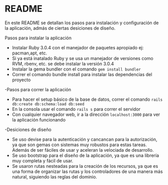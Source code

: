 # README

En este README se detallan los pasos para instalación y configuración de la aplicación, admás de ciertas desiciones de
diseño.

Pasos para instalar la aplicación

* Instalar Ruby 3.0.4 con el manejador de paquetes apropiado ej: pacman,apt, etc.
* Si ya está inatalado Ruby y se usa un manejador de versiones como RVM, rbenv, etc. se debe instalar la versión 3.0.4
* Instalar la gema bundler con el comando `gem install bundler`
* Correr el comando bundle install para instalar las dependencias del proyecto

-Pasos para correr la aplicación

* Para hacer el setup básico de la base de datos, correr el comando `rails db:create db:schema:load db:seed`
* En la consola usar el comando `rails s` para correr el servidor
* Con cualquier navegador web, ir a la dirección `localhost:3000` para ver la aplicación funcionando

-Desiciones de diseño

* Se uso devise para la autenticación y cancancan para la autorización, ya que son gemas con sistemas muy robustos para
  estas tareas.
  Además de ser fáciles de usar y aceleran la velociada de desarrollo.
* Se uso bootstrap para el diseño de la aplicación, ya que es una librería muy completa y fácil de usar.
* Se usaron rutas nesteadas para la creación de los recursos,
  ya que es una forma de organizar las rutas y los controladores de una manera más natural, siguiendo las reglas del
  dominio.
